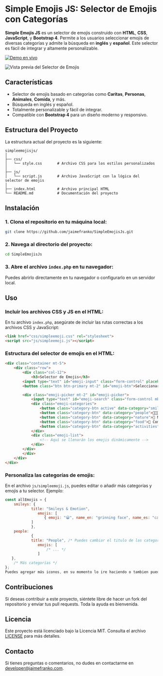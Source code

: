 
# Simple Emojis JS: Selector de Emojis con Categorías

**Simple Emojis JS** es un selector de emojis construido con **HTML**, **CSS**, **JavaScript**, y **Bootstrap 4**. Permite a los usuarios seleccionar emojis de diversas categorías y admite la búsqueda en **inglés** y **español**. Este selector es fácil de integrar y altamente personalizable.

[![Demo en vivo](https://img.shields.io/badge/Demo-Live-brightgreen.svg)](https://jaimefranko.com/simpleemojijs/)

![Vista previa del Selector de Emojis](https://jaimefranko.com/wp-content/uploads/2024/09/simpleemojis.png)


## Características

- Selector de emojis basado en categorías como **Caritas**, **Personas**, **Animales**, **Comida**, y más.
- Búsqueda en inglés y español.
- Totalmente personalizable y fácil de integrar.
- Compatible con **Bootstrap 4** para un diseño moderno y responsivo.

## Estructura del Proyecto

La estructura actual del proyecto es la siguiente:

```
simpleemojisjs/
│
├── css/
│   └── style.css       # Archivo CSS para los estilos personalizados
│
├── js/
│   └── script.js       # Archivo JavaScript con la lógica del selector de emojis
│
├── index.html          # Archivo principal HTML
└── README.md           # Documentación del proyecto
```

## Instalación

### 1. Clona el repositorio en tu máquina local:
```bash
git clone https://github.com/jaimefranko/SimpleEmojisJs.git
```

### 2. Navega al directorio del proyecto:
```bash
cd SimpleEmojisJs
```

### 3. Abre el archivo `index.php` en tu navegador:
Puedes abrirlo directamente en tu navegador o configurarlo en un servidor local.

## Uso

### Incluir los archivos CSS y JS en el HTML:
En tu archivo `index.php`, asegúrate de incluir las rutas correctas a los archivos CSS y JavaScript:

```html
<link href="css/simpleemoji.css" rel="stylesheet">
<script src="js/simpleemoji.js"></script>
```

### Estructura del selector de emojis en el HTML:

```html
<div class="container mt-5">
    <div class="row">
        <div class="col-12">
            <h3>Selector de Emojis</h3>
        <input type="text" id="emoji-input" class="form-control" placeholder="Escribe aquí...">
        <button class="btn btn-primary mt-2" id="emoji-btn">Seleccionar Emoji</button>

        <div class="emoji-picker mt-2" id="emoji-picker">
            <input type="text" id="emoji-search" class="form-control mb-2" placeholder="Buscar emojis...">
            <div class="emoji-categories">
                <button class="category-btn active" data-category="smileys">😊 Caritas</button>
                <button class="category-btn" data-category="people">👨‍👩‍👧‍👦 Personas</button>
                <button class="category-btn" data-category="nature">🌳 Naturaleza</button>
                <button class="category-btn" data-category="food">🍔 Comida</button>
                <button class="category-btn" data-category="activities">⚽ Actividades</button>
            </div>
            <div class="emoji-list">
                <!-- Aquí se llenarán los emojis dinámicamente -->
            </div>
        </div>
        </div>
    </div>
</div>
```

### Personaliza las categorías de emojis:
En el archivo `js/simpleemoji.js`, puedes editar o añadir más categorías y emojis a tu selector. Ejemplo:

```javascript
const allEmojis = {
    smileys: {
            title: "Smileys & Emotion",
               emojis: [
                  { emoji: "😀", name_en: "grinning face", name_es: "cara sonriente" }, /* ... */
            ]
            },
    people:
            {
            title: "People", /* Puedes cambiar el titulo de las categorias */
               emojis: [
                   /* ... */
               ]
   },
    /* Más categorías */
};
Puedes agregar más iconos, en su momento lo ire haciendo o tambien puedes contribuir, lo revisamos y lo agregamos
```

## Contribuciones

Si deseas contribuir a este proyecto, siéntete libre de hacer un fork del repositorio y enviar tus pull requests. Toda la ayuda es bienvenida.

## Licencia

Este proyecto está licenciado bajo la Licencia MIT. Consulta el archivo [LICENSE](LICENSE) para más detalles.

## Contacto

Si tienes preguntas o comentarios, no dudes en contactarme en [developer@jaimefranko.com](mailto:developer@jaimefranko.com).


